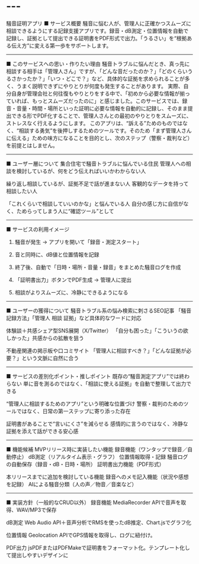 # ---
騒音証明アプリ
■ サービス概要
騒音に悩む人が、管理人に正確かつスムーズに相談できるようにする記録支援アプリです。録音・dB測定・位置情報を自動で記録し、証拠として提出できる証明書をPDF形式で出力。「うるさい」を“根拠ある伝え方”に変える第一歩をサポートします。

---
■ このサービスへの思い・作りたい理由
騒音トラブルに悩んだとき、真っ先に相談する相手は「管理人さん」ですが、「どんな音だったのか？」「どのくらいうるさかったか？」「いつ・どこで？」など、具体的な証拠を求められることが多く、うまく説明できずにやりとりが何度も発生することがあります。
実際、自分自身が管理会社と何往復もやりとりをする中で、「初めから必要な情報が揃っていれば、もっとスムーズだったのに」と感じました。このサービスでは、録音・音量・時間・場所といった証明に必要な情報を自動的に記録し、そのまま提出できる形でPDF化することで、管理人さんとの最初のやりとりをスムーズに、ストレスなく行えるようにします。
このアプリは、“訴える”ためのものではなく、“相談する勇気”を後押しするためのツールです。そのため「まず管理人さんに伝える」ための味方になることを目的とし、次のステップ（警察・裁判など）を前提とはしません。

---
■ ユーザー層について
集合住宅で騒音トラブルに悩んでいる住民
管理人への相談を検討しているが、何をどう伝えればいいかわからない人

繰り返し相談しているが、証拠不足で話が進まない人
客観的なデータを持って相談したい人

「これくらいで相談していいのかな」と悩んでいる人
自分の感じ方に自信がなく、ためらってしまう人に“確認ツール”として



---
■ サービスの利用イメージ
1. 騒音が発生 → アプリを開いて「録音・測定スタート」

2. 音と同時に、dB値と位置情報を記録

3. 終了後、自動で「日時・場所・音量・録音」をまとめた騒音ログを作成

4. 「証明書出力」ボタンでPDF生成 → 管理人に提出

5. 相談がよりスムーズに、冷静にできるようになる



---
■ ユーザーの獲得について
騒音トラブル系の悩み検索に刺さるSEO記事
「騒音 記録方法」「管理人 相談 証拠」など具体的なワードに対応

体験談＋共感シェア型SNS展開（X/Twitter）
「自分も困った」「こういうの欲しかった」共感からの拡散を狙う

不動産関連の掲示板や口コミサイト
「管理人に相談すべき？」「どんな証拠が必要？」という文脈に自然に合う



---
■ サービスの差別化ポイント・推しポイント
既存の“騒音測定アプリ”では終わらない
単に音を測るのではなく、「相談に使える証拠」を自動で整理して出力できる

“管理人に相談するためのアプリ”という明確な位置づけ
警察・裁判のためのツールではなく、日常の第一ステップに寄り添った存在

証明書があることで“言いにくさ”を減らせる
感情的に言うのではなく、冷静な証拠を添えて話ができる安心感



---
■ 機能候補
MVPリリース時に実装したい機能
録音機能（ワンタップで録音／自動停止）
dB測定（リアルタイム表示・グラフ）
位置情報取得・記録
騒音ログの自動保存（録音・dB・日時・場所）
証明書出力機能（PDF形式）

本リリースまでに追加を検討している機能
録音へのメモ記入機能（状況や感想を記録）
AIによる騒音分類（人の声／物音／音楽など）


---
■ 実装方針（一般的なCRUD以外）
録音機能
MediaRecorder APIで音声を取得、WAV/MP3で保存

dB測定
Web Audio API＋音声分析でRMSを使ったdB推定、Chart.jsでグラフ化

位置情報
Geolocation APIでGPS情報を取得し、ログに紐付け。

PDF出力
jsPDFまたはPDFMakeで証明書をフォーマット化。テンプレート化して提出しやすいデザインに

